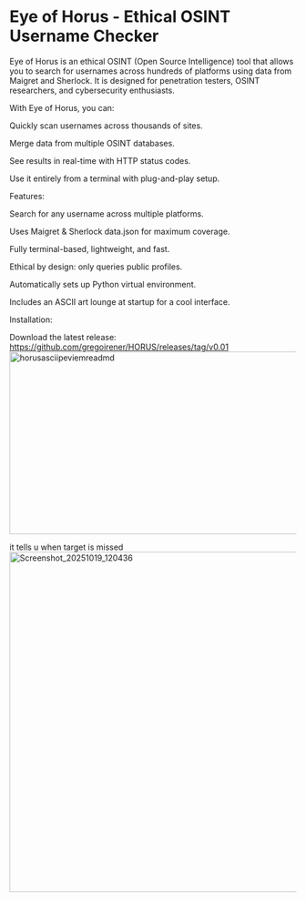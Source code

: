 # Eye of Horus - Ethical OSINT Username Checker

Eye of Horus is an ethical OSINT (Open Source Intelligence) tool that allows you to search for usernames across hundreds of platforms using data from Maigret and Sherlock. It is designed for penetration testers, OSINT researchers, and cybersecurity enthusiasts.

With Eye of Horus, you can:

Quickly scan usernames across thousands of sites.

Merge data from multiple OSINT databases.

See results in real-time with HTTP status codes.

Use it entirely from a terminal with plug-and-play setup.

Features:

Search for any username across multiple platforms.

Uses Maigret & Sherlock data.json for maximum coverage.

Fully terminal-based, lightweight, and fast.

Ethical by design: only queries public profiles.

Automatically sets up Python virtual environment.

Includes an ASCII art lounge at startup for a cool interface.

Installation:

Download the latest release: https://github.com/gregoirener/HORUS/releases/tag/v0.01
<img width="863" height="321" alt="horusasciipeviemreadmd" src="https://github.com/user-attachments/assets/32deff0b-daf2-42e9-a1ec-6c8fe3add1c4" />


it tells u when target is missed 
<img width="863" height="598" alt="Screenshot_20251019_120436" src="https://github.com/user-attachments/assets/8c34fbd9-ac28-4440-84f4-fbf92e9f9f43" />

